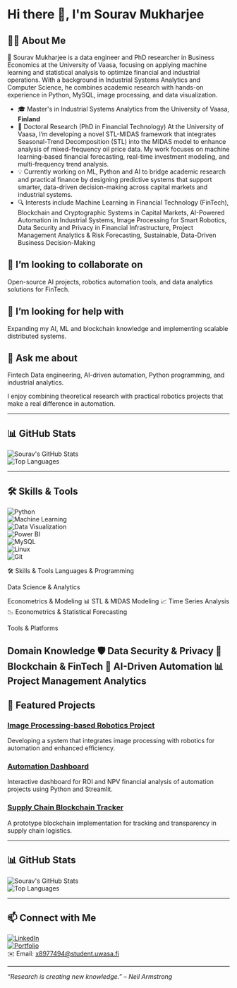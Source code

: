 # Hi there 👋, I'm Sourav Mukharjee

<!--
**SouravMukharjee/SouravMukharjee** is a ✨ _special_ ✨ repository because its `README.md` (this file) appears on your GitHub profile.
![Visitor Badge](https://visitor-badge.glitch.me/badge?page_id=SouravMukharjee.SouravMukharjee)
-->
## 👨‍💻 About Me

🔭 Sourav Mukharjee is a data engineer and PhD researcher in Business Economics at the University of Vaasa, focusing on applying machine learning and statistical analysis to optimize financial and industrial operations. With a background in Industrial Systems Analytics and Computer Science, he combines academic research with hands-on experience in Python, MySQL, image processing, and data visualization. 

- 🎓 Master's in Industrial Systems Analytics from the University of Vaasa, **Finland** 
- 🔬 Doctoral Research (PhD in Financial Technology)
At the University of Vaasa, I’m developing a novel STL-MIDAS framework that integrates Seasonal-Trend Decomposition (STL) into the MIDAS model to enhance analysis of mixed-frequency oil price data. My work focuses on machine learning-based financial forecasting, real-time investment modeling, and multi-frequency trend analysis.  
- 💡 Currently working on ML, Python and AI to bridge academic research and practical finance by designing predictive systems that support smarter, data-driven decision-making across capital markets and industrial systems. 
- 🔍 Interests include Machine Learning in Financial Technology (FinTech), Blockchain and Cryptographic Systems in Capital Markets, AI-Powered Automation in Industrial Systems, Image Processing for Smart Robotics, Data Security and Privacy in Financial Infrastructure, Project Management Analytics & Risk Forecasting, Sustainable, Data-Driven Business Decision-Making

<!--
## 🌱 I’m currently foucsuing on  
Advanced AI/ML algorithms, industrial energy sustainability techniques and Financial Technology .
-->

## 👯 I’m looking to collaborate on  
Open-source AI projects, robotics automation tools, and data analytics solutions for FinTech.

## 🤔 I’m looking for help with  
Expanding my AI, ML and blockchain knowledge and implementing scalable distributed systems.

## 💬 Ask me about  
Fintech Data engineering, AI-driven automation, Python programming, and industrial analytics.


I enjoy combining theoretical research with practical robotics projects that make a real difference in automation.

---

## 📊 GitHub Stats

![Sourav's GitHub Stats](https://github-readme-stats.vercel.app/api?username=SouravMukharjee&show_icons=true&count_private=true&theme=radical)  
![Top Languages](https://github-readme-stats.vercel.app/api/top-langs/?username=SouravMukharjee&layout=compact&theme=radical)

---

## 🛠️ Skills & Tools

![Python](https://img.shields.io/badge/-Python-3776AB?style=flat&logo=python&logoColor=white)  
![Machine Learning](https://img.shields.io/badge/Machine_Learning-FF6F61?style=flat&logo=scikitlearn&logoColor=white)  
![Data Visualization](https://img.shields.io/badge/Data_Visualization-FF7F50?style=flat&logo=tableau&logoColor=white)  
![Power BI](https://img.shields.io/badge/-Power_BI-F2C811?style=flat&logo=microsoft-powerbi&logoColor=white)  
![MySQL](https://img.shields.io/badge/-MySQL-4479A1?style=flat&logo=mysql&logoColor=white)  
![Linux](https://img.shields.io/badge/-Linux-FCC624?style=flat&logo=linux&logoColor=black)  
![Git](https://img.shields.io/badge/-Git-F05032?style=flat&logo=git&logoColor=white)


🛠️ Skills & Tools
Languages & Programming






Data Science & Analytics








Econometrics & Modeling
📊 STL & MIDAS Modeling
📈 Time Series Analysis
📉 Econometrics & Statistical Forecasting

Tools & Platforms




Domain Knowledge
🛡️ Data Security & Privacy
🔐 Blockchain & FinTech
🤖 AI-Driven Automation
📊 Project Management Analytics
---

## 🚀 Featured Projects

### [Image Processing-based Robotics Project](https://github.com/SouravMukharjee/image-processing-robotics)  
Developing a system that integrates image processing with robotics for automation and enhanced efficiency.

### [Automation Dashboard](https://github.com/SouravMukharjee/automation-dashboard)  
Interactive dashboard for ROI and NPV financial analysis of automation projects using Python and Streamlit.

### [Supply Chain Blockchain Tracker](https://github.com/SouravMukharjee/supply-chain-blockchain)  
A prototype blockchain implementation for tracking and transparency in supply chain logistics. 

---

## 📊 GitHub Stats

![Sourav's GitHub Stats](https://github-readme-stats.vercel.app/api?username=SouravMukharjee&show_icons=true&count_private=true&theme=radical)  
![Top Languages](https://github-readme-stats.vercel.app/api/top-langs/?username=SouravMukharjee&layout=compact&theme=radical)

---

## 📫 Connect with Me

[![LinkedIn](https://img.shields.io/badge/-LinkedIn-0077B5?style=flat&logo=linkedin&logoColor=white)](https://www.linkedin.com/in/sourav-mukharjee/)  
[![Portfolio](https://img.shields.io/badge/-Portfolio-000000?style=flat&logo=wordpress&logoColor=white)](https://souravfin.wordpress.com/)  
✉️ Email: x8977494@student.uwasa.fi

---

_“Research is creating new knowledge.” – Neil Armstrong_

